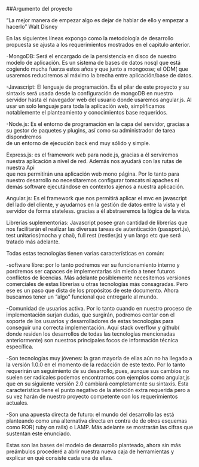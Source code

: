 ##Argumento del proyecto
	

“La mejor manera de empezar algo es dejar de hablar de ello y empezar a hacerlo” Walt Disney


En las siguientes líneas expongo como la metodología de desarrollo propuesta 
se ajusta a los requerimientos mostrados en el capitulo anterior.

-MongoDB: Será el encargado de la persistencia en disco de nuestro modelo 
de aplicación. Es un sistema de bases de datos nosql que está cogiendo mucha fuerza estos años y que junto a mongoose; el ODM( que usaremos reduciremos al máximo la brecha entre aplicación/base de datos. 

-Javascript: El lenguaje de programación. Es el pilar de este proyecto y su sintaxis 
será usada desde la configuración de mongoDB en nuestro servidor hasta el navegador web del usuario donde usaremos angular.js. Al usar un solo lenguaje para toda la aplicación web,  simplificamos notablemente el planteamiento y conocimientos base requeridos.

-Node.js:   Es el entorno de programación en la capa del servidor, gracias a su gestor 
        de paquetes y plugins, así como su administrador de tarea dispondremos     
        de un entorno de ejecución back end muy sólido y simple.

Express.js: es el framework web para node.js, gracias a él serviremos nuestra 
                    aplicación a nivel de red. Además nos ayudará con las rutas de nuestra Api   
       que nos permitirán una aplicación web mono página. Por lo tanto para       
       nuestro desarrollo no necesitaremos configurar tomcats ni apaches ni 
       demás software ejecutándose en contextos ajenos a nuestra aplicación.

Angular.js:    Es el framework que nos permitirá aplicar el mvc en 
javascript del lado del cliente, y ayudarnos en la gestión de datos entre la vista y el servidor de forma stateless. gracias a él abstraeremos la lógica de la vista.

Librerías suplementorias: Javascript posee gran cantidad de librerías que nos 
facilitarán el realizar las diversas tareas de autenticación (passport.js), test unitarios(mocha y chai), full rest (restler.js) y un largo etc que será tratado más adelante.


  
Todas estas tecnologías tienen varias características en común:

-software libre:   por lo tanto podremos ver su funcionamiento interno y pordremos ser capaces de implementarlas sin miedo a tener futuros conflictos de licencias. Más adelante posiblemente necesitemos versiones comerciales de estas librerías u otras tecnologías más consagradas. Pero ese es un paso que dista de los propósitos de este documento. Ahora buscamos tener un “algo” funcional que entregarle al mundo.

-Comunidad de usuarios activa. Por lo tanto cuando en nuestro proceso de implementación surjan dudas, que surgirán, podremos contar con el soporte de los usuarios y desarrolladores de estas tecnologías para conseguir una correcta implementación. Aquí stack overflow y github( donde residen los desarrollos de todas las tecnologías mencionadas anteriormente) son nuestros principales focos de información técnica específica.

-Son tecnologías muy jóvenes: la gran mayoría de ellas aún no ha llegado a la versión 1.0.0 en el momento de la redacción de este texto.  Por lo tanto requerirán un seguimiento de su desarrollo, pues, aunque sus cambios no suelen ser radicales podemos encontrarnos con ejemplos como angular,js que en su siguiente versión 2.0 cambiará completamente su sintaxis. Esta característica tiene el punto negativo de la atención extra requerida pero a su vez harán de nuestro proyecto competente con los requerimientos actuales.

 
-Son una apuesta directa de futuro:  el mundo del desarrollo las está planteando como una alternativa directa en contra de de otros esquemas  como ROR( ruby on rails) o LAMP.  Más adelante se mostrarán las cifras que sustentan este enunciado.



Estas son las bases del modelo de desarrollo planteado, ahora sin más preámbulos procederé a abrir nuestra nueva caja de herramientas y explicar en qué consiste cada una de ellas.